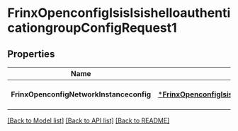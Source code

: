 # FrinxOpenconfigIsisIsishelloauthenticationgroupConfigRequest1

## Properties
Name | Type | Description | Notes
------------ | ------------- | ------------- | -------------
**FrinxOpenconfigNetworkInstanceconfig** | [***FrinxOpenconfigIsisIsishelloauthenticationgroupConfig**](frinx.openconfig.isis.isishelloauthenticationgroup.Config.md) |  | [optional] [default to null]

[[Back to Model list]](../README.md#documentation-for-models) [[Back to API list]](../README.md#documentation-for-api-endpoints) [[Back to README]](../README.md)


